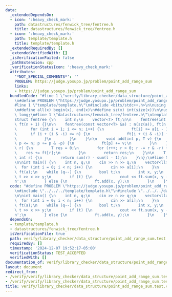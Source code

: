 ```yaml
---
data:
  _extendedDependsOn:
  - icon: ':heavy_check_mark:'
    path: datastructures/fenwick_tree/fentree.h
    title: datastructures/fenwick_tree/fentree.h
  - icon: ':heavy_check_mark:'
    path: template/template.h
    title: template/template.h
  _extendedRequiredBy: []
  _extendedVerifiedWith: []
  _isVerificationFailed: false
  _pathExtension: cpp
  _verificationStatusIcon: ':heavy_check_mark:'
  attributes:
    '*NOT_SPECIAL_COMMENTS*': ''
    PROBLEM: https://judge.yosupo.jp/problem/point_add_range_sum
    links:
    - https://judge.yosupo.jp/problem/point_add_range_sum
  bundledCode: "#line 1 \"verify/library_checker/data_structure/point_add_range_sum.test.cpp\"\
    \n#define PROBLEM \"https://judge.yosupo.jp/problem/point_add_range_sum\"\n\n\
    #line 1 \"template/template.h\"\n#include <bits/stdc++.h>\n\nusing namespace std;\n\
    \n#define all(x) begin(x), end(x)\n#define sz(x) int(size(x))\n\nusing ll = long\
    \ long;\n#line 1 \"datastructures/fenwick_tree/fentree.h\"\ntemplate <class T>\n\
    struct fentree {\n    int n;\n    vector<T> ft;\n\n    fentree(int n_) : n(n_),\
    \ ft(n + 1) {}\n\n    fentree(const vector<T> &a) : n(sz(a)), ft(n + 1) {\n  \
    \      for (int i = 1; i <= n; i++) {\n            ft[i] += a[i - 1];\n      \
    \      if (i + (i & -i) <= n) {\n                ft[i + (i & -i)] += ft[i];\n\
    \            }\n        }\n    }\n\n    void add(int p, T v) {\n        for (p++;\
    \ p <= n; p += p & -p) {\n            ft[p] += v;\n        }\n    }\n\n    T sum(int\
    \ r) {\n        T res = 0;\n        for (r++; r > 0; r -= r & -r) {\n        \
    \    res += ft[r];\n        }\n        return res;\n    }\n\n    T sum(int l,\
    \ int r) {\n        return sum(r) - sum(l - 1);\n    }\n};\n#line 5 \"verify/library_checker/data_structure/point_add_range_sum.test.cpp\"\
    \n\nint main() {\n    int n, q;\n    cin >> n >> q;\n    vector<ll> a(n);\n  \
    \  for (int i = 0; i < n; i++) {\n        cin >> a[i];\n    }\n    fentree<ll>\
    \ ft(a);\n    while (q--) {\n        bool t;\n        int x, y;\n        cin >>\
    \ t >> x >> y;\n        if (t) {\n            cout << ft.sum(x, y - 1) << '\\\
    n';\n        } else {\n            ft.add(x, y);\n        }\n    }\n}\n"
  code: "#define PROBLEM \"https://judge.yosupo.jp/problem/point_add_range_sum\"\n\
    \n#include \"../../../template/template.h\"\n#include \"../../../datastructures/fenwick_tree/fentree.h\"\
    \n\nint main() {\n    int n, q;\n    cin >> n >> q;\n    vector<ll> a(n);\n  \
    \  for (int i = 0; i < n; i++) {\n        cin >> a[i];\n    }\n    fentree<ll>\
    \ ft(a);\n    while (q--) {\n        bool t;\n        int x, y;\n        cin >>\
    \ t >> x >> y;\n        if (t) {\n            cout << ft.sum(x, y - 1) << '\\\
    n';\n        } else {\n            ft.add(x, y);\n        }\n    }\n}"
  dependsOn:
  - template/template.h
  - datastructures/fenwick_tree/fentree.h
  isVerificationFile: true
  path: verify/library_checker/data_structure/point_add_range_sum.test.cpp
  requiredBy: []
  timestamp: '2024-12-07 19:52:17-05:00'
  verificationStatus: TEST_ACCEPTED
  verifiedWith: []
documentation_of: verify/library_checker/data_structure/point_add_range_sum.test.cpp
layout: document
redirect_from:
- /verify/verify/library_checker/data_structure/point_add_range_sum.test.cpp
- /verify/verify/library_checker/data_structure/point_add_range_sum.test.cpp.html
title: verify/library_checker/data_structure/point_add_range_sum.test.cpp
---
```


